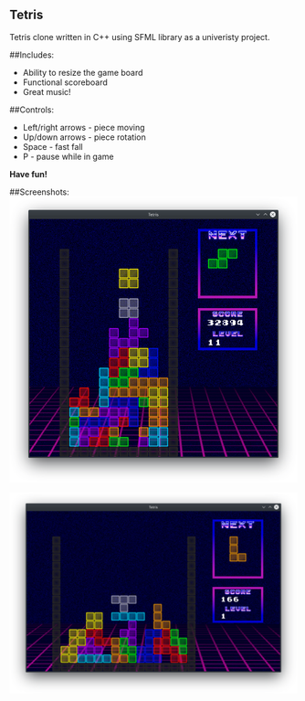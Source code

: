 ## Tetris

Tetris clone written in C++ using SFML library as a univeristy project.

##Includes:
* Ability to resize the game board
* Functional scoreboard
* Great music!

##Controls:
* Left/right arrows - piece moving
* Up/down arrows - piece rotation
* Space - fast fall
* P - pause while in game

**Have fun!**

##Screenshots:
![Gameplay](./screen1.png)

![Gameplay](./screen2.png)
